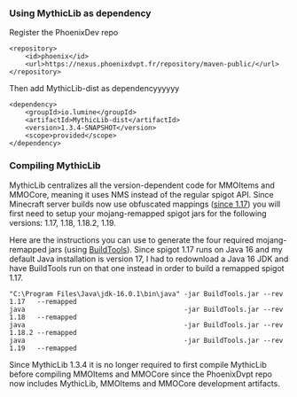 
### Using MythicLib as dependency
Register the PhoenixDev repo
```
<repository>
    <id>phoenix</id>
    <url>https://nexus.phoenixdvpt.fr/repository/maven-public/</url>
</repository>
```
Then add MythicLib-dist as dependencyyyyyy
```
<dependency>
    <groupId>io.lumine</groupId>
    <artifactId>MythicLib-dist</artifactId>
    <version>1.3.4-SNAPSHOT</version>
    <scope>provided</scope>
</dependency>
```

### Compiling MythicLib
MythicLib centralizes all the version-dependent code for MMOItems and MMOCore, meaning it uses NMS instead of the regular spigot API. Since Minecraft server builds now use obfuscated mappings ([since 1.17](https://www.spigotmc.org/threads/spigot-bungeecord-1-17-1-17-1.510208/)) you will first need to setup your mojang-remapped spigot jars for the following versions: 1.17, 1.18, 1.18.2, 1.19.

Here are the instructions you can use to generate the four required mojang-remapped jars (using [BuildTools](https://www.spigotmc.org/wiki/buildtools/)). Since spigot 1.17 runs on Java 16 and my default Java installation is version 17, I had to redownload a Java 16 JDK and have BuildTools run on that one instead in order to build a remapped spigot 1.17.
```
"C:\Program Files\Java\jdk-16.0.1\bin\java" -jar BuildTools.jar --rev 1.17   --remapped
java                                        -jar BuildTools.jar --rev 1.18   --remapped
java                                        -jar BuildTools.jar --rev 1.18.2 --remapped
java                                        -jar BuildTools.jar --rev 1.19   --remapped
```

Since MythicLib 1.3.4 it is no longer required to first compile MythicLib before compiling MMOItems and MMOCore since the PhoenixDvpt repo now includes MythicLib, MMOItems and MMOCore development artifacts.
